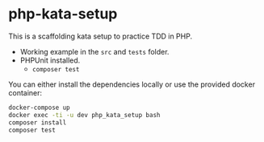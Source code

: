 # php-kata-setup

This is a scaffolding kata setup to practice TDD in PHP.

- Working example in the `src` and `tests` folder.
- PHPUnit installed.
  - `composer test`

You can either install the dependencies locally or use the provided docker container:

```bash
docker-compose up
docker exec -ti -u dev php_kata_setup bash
composer install
composer test
```
